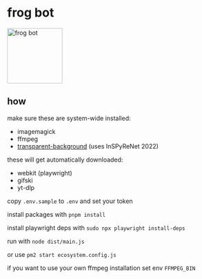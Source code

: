 # frog bot

<img alt="frog bot" width="128" src="https://cdn.discordapp.com/avatars/977105048305807390/1f0478dd7208222a1fc140f9b032d604.png?size=512" />

## how

make sure these are system-wide installed:

-   imagemagick
-   ffmpeg
-   [transparent-background](https://pypi.org/project/transparent-background/) (uses InSPyReNet 2022)
<!-- -   [rembg](https://pypi.org/project/rembg/) -->

these will get automatically downloaded:

-   webkit (playwright)
-   gifski
-   yt-dlp

copy `.env.sample` to `.env` and set your token

install packages with `pnpm install`

install playwright deps with `sudo npx playwright install-deps`

run with `node dist/main.js`

or use `pm2 start ecosystem.config.js`

if you want to use your own ffmpeg installation set env `FFMPEG_BIN`
